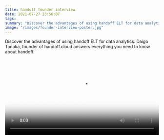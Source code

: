 ```yaml
---
title: handoff founder interview
date: 2021-07-27 23:56:07
tags:
summary: "Discover the advantages of using handoff ELT for data analytics in this interview video."
image: "/images/founder-interview-poster.jpg"
---
```


Discover the advantages of using handoff ELT for data analytics.
Daigo Tanaka, founder of handoff.cloud answers everything you need to know about handoff.

<video width="100%" controls poster="/images/founder-interview-poster.jpg">
  <source src="https://handoff.cloud/assets/video/handoff-founder-interview.mp4" type="video/mp4">
Your browser does not support the video tag.
</video>
